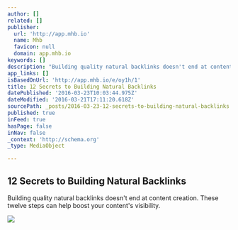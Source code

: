 ```yaml
---
author: []
related: []
publisher:
  url: 'http://app.mhb.io'
  name: Mhb
  favicon: null
  domain: app.mhb.io
keywords: []
description: "Building quality natural backlinks doesn't end at content creation. These twelve steps can help boost your content's visibility."
app_links: []
isBasedOnUrl: 'http://app.mhb.io/e/oy1h/1'
title: 12 Secrets to Building Natural Backlinks
datePublished: '2016-03-23T10:03:44.975Z'
dateModified: '2016-03-21T17:11:20.618Z'
sourcePath: _posts/2016-03-23-12-secrets-to-building-natural-backlinks.md
published: true
inFeed: true
hasPage: false
inNav: false
_context: 'http://schema.org'
_type: MediaObject

---
```

<article style=""><h1>12 Secrets to Building Natural Backlinks</h1><p>Building quality natural backlinks doesn't end at content creation. These twelve steps can help boost your content's visibility.</p><img src="http://www.convinceandconvert.com/wp-content/uploads/2016/02/12-Secrets-to-Building-Natural-Backlinks.jpg" /></article>